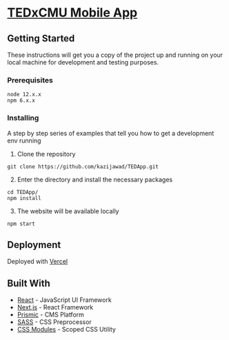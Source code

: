 # [TEDxCMU Mobile App](https://tedxcmu.app/)

## Getting Started

These instructions will get you a copy of the project up and running on your local machine for development and testing purposes.

### Prerequisites

```
node 12.x.x
npm 6.x.x
```

### Installing

A step by step series of examples that tell you how to get a development env running

1. Clone the repository
```
git clone https://github.com/kazijawad/TEDApp.git
```

2. Enter the directory and install the necessary packages
```
cd TEDApp/
npm install
```

3. The website will be available locally
```
npm start
```

## Deployment

Deployed with [Vercel](https://vercel.com)

## Built With

* [React](http://www.reactjs.com) - JavaScript UI Framework
* [Next.js](https://nextjs.org/) - React Framework
* [Prismic](https://prismic.io/) - CMS Platform
* [SASS](https://sass-lang.com/) - CSS Preprocessor
* [CSS Modules](https://github.com/css-modules/css-modules) - Scoped CSS Utility
